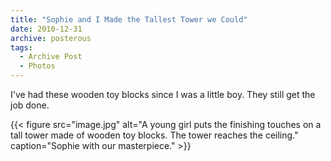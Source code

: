```yaml
---
title: "Sophie and I Made the Tallest Tower we Could"
date: 2010-12-31
archive: posterous
tags: 
  - Archive Post
  - Photos
---
```


I've had these wooden toy blocks since I was a little boy. They still get the job done.

{{< figure 
	src="image.jpg" 
	alt="A young girl puts the finishing touches on a tall tower made of wooden toy blocks. The tower reaches the ceiling." 
	caption="Sophie with our masterpiece." >}}
